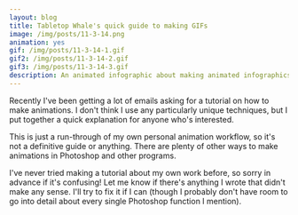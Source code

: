 ```yaml
---
layout: blog
title: Tabletop Whale's quick guide to making GIFs
image: /img/posts/11-3-14.png
animation: yes
gif: /img/posts/11-3-14-1.gif
gif2: /img/posts/11-3-14-2.gif
gif3: /img/posts/11-3-14-3.gif
description: An animated infographic about making animated infographics! Whoa.  
---
```


Recently I've been getting a lot of emails asking for a tutorial on how to make animations. I don't think I use any particularly unique techniques, but I put together a quick explanation for anyone who's interested. 

This is just a run-through of my own personal animation workflow, so it's not a definitive guide or anything. There are plenty of other ways to make animations in Photoshop and other programs. 

I've never tried making a tutorial about my own work before, so sorry in advance if it's confusing! Let me know if there's anything I wrote that didn't make any sense. I'll try to fix it if I can (though I probably don't have room to go into detail about every single Photoshop function I mention).